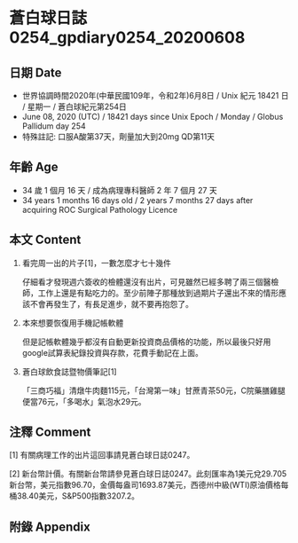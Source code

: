 [_metadata_:encoding]: - "utf-8"
[_metadata_:language]: - "zh-Hant-TW"
[_metadata_:fileformat]: - "markdown"
[_metadata_:MIME_type]: - "text/plain"
[_metadata_:markdown_version]: - "commonmark version 0.29"
[_metadata_:markdown_spec]: - "https://spec.commonmark.org/0.29/"

# 蒼白球日誌0254_gpdiary0254_20200608 #

## 日期 Date ##

* 世界協調時間2020年(中華民國109年，令和2年)6月8日 / Unix 紀元 18421 日 / 星期一 / 蒼白球紀元第254日
* June 08, 2020 (UTC) / 18421 days since Unix Epoch / Monday / Globus Pallidum day 254
* 特殊註記: 口服A酸第37天，劑量加大到20mg QD第11天

## 年齡 Age ##

* 34 歲 1 個月 16 天 / 成為病理專科醫師 2 年 7 個月 27 天
* 34 years 1 months 16 days old / 2 years 7 months 27 days after acquiring ROC Surgical Pathology Licence

## 本文 Content ##

1. 看完周一出的片子[1]，一數怎麼才七十幾件

    仔細看才發現週六簽收的檢體還沒有出片，可見雖然已經多聘了兩三個醫檢師，工作上還是有點吃力的。至少前陣子那種放到過期片子還出不來的情形應該不會再發生了，有長足進步，就不要再抱怨了。

2. 本來想要恢復用手機記帳軟體

    但是記帳軟體幾乎都沒有自動更新投資商品價格的功能，所以最後只好用google試算表紀錄投資與存款，花費手動記在上面。

3. 蒼白球飲食誌暨物價筆記[1]

    「三商巧福」清燉牛肉麵115元，「台灣第一味」甘蔗青茶50元，C院藥膳雞腿便當76元，「多喝水」氣泡水29元。

## 注釋 Comment ##

[1] 有關病理工作的出片這回事請見蒼白球日誌0247。

[2] 新台幣計價。有關新台幣請參見蒼白球日誌0247。此刻匯率為1美元兌29.705新台幣，美元指數96.70，金價每盎司1693.87美元，西德州中級(WTI)原油價格每桶38.40美元，S&P500指數3207.2。

## 附錄 Appendix ##

